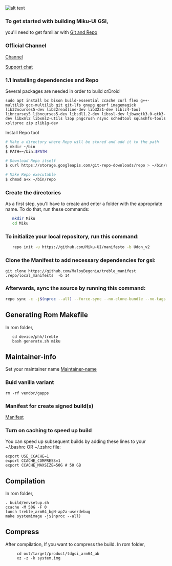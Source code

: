 ![alt text][logo]

[logo]:https://github.com/Miku-UI/manifesto/blob/Udon_v2/img/MikuUI.png "Miku-UI Android"

### To get started with building Miku-UI GSI,
you'll need to get familiar with [Git and Repo](https://source.android.com/source/using-repo.html)

### Official Channel
[Channel](https://t.me/mikutreblebuilds)

[Support chat](https://t.me/mikutreblechat)

### 1.1 Installing dependencies and Repo ###

Several packages are needed in order to build crDroid
```
sudo apt install bc bison build-essential ccache curl flex g++-multilib gcc-multilib git git-lfs gnupg gperf imagemagick lib32ncurses5-dev lib32readline-dev lib32z1-dev liblz4-tool libncurses5 libncurses5-dev libsdl1.2-dev libssl-dev libwxgtk3.0-gtk3-dev libxml2 libxml2-utils lzop pngcrush rsync schedtool squashfs-tools xsltproc zip zlib1g-dev
```

Install Repo tool
```bash
# Make a directory where Repo will be stored and add it to the path
$ mkdir ~/bin
$ PATH=~/bin:$PATH

# Download Repo itself
$ curl https://storage.googleapis.com/git-repo-downloads/repo > ~/bin/repo

# Make Repo executable
$ chmod a+x ~/bin/repo
```

### Create the directories

As a first step, you'll have to create and enter a folder with the appropriate name.
To do that, run these commands:

```bash
   mkdir Miku
   cd Miku
```

### To initialize your local repository, run this command:

```bash
   repo init -u https://github.com/Miku-UI/manifesto -b Udon_v2
```
 

### Clone the Manifest to add necessary dependencies for gsi:
 
    git clone https://github.com/MaloyBegonia/treble_manifest .repo/local_manifests  -b 14
  


### Afterwards, sync the source by running this command:

```bash
repo sync -c -j$(nproc --all) --force-sync --no-clone-bundle --no-tags --optimized-fetch --prune
```

## Generating Rom Makefile

 In rom folder,
 
 ```
    cd device/phh/treble
    bash generate.sh miku
 ```

## Maintainer-info
Set your maintainer name 
[Maintainer-name](https://github.com/MaloyBegonia/device_phh_treble_beta/blob/test/miku.mk#L10)

### Buid vanilla variant
```
rm -rf vendor/gapps
```

### Manifest for create signed build(s)
[Manifest](https://github.com/MaloyBegonia/Miku-ui-build-signed-script)

### Turn on caching to speed up build

You can speed up subsequent builds by adding these lines to your ~/.bashrc OR ~/.zshrc file:

```
export USE_CCACHE=1
export CCACHE_COMPRESS=1
export CCACHE_MAXSIZE=50G # 50 GB
``` 

## Compilation 

In rom folder,

 ```
 . build/envsetup.sh
 ccache -M 50G -F 0
 lunch treble_arm64_bgN-ap2a-userdebug 
 make systemimage -j$(nproc --all)
 ```


## Compress

After compilation,
If you want to compress the build.
In rom folder,

   ```
        cd out/target/product/tdgsi_arm64_ab
        xz -z -k system.img 
   ```
